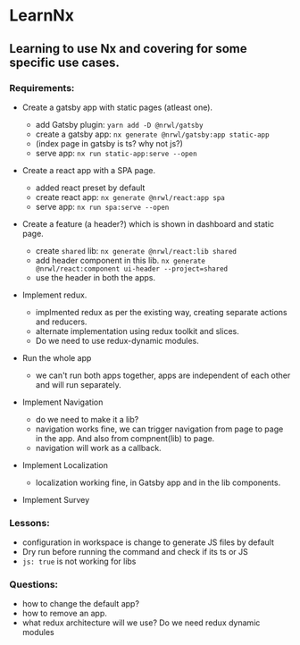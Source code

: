 # LearnNx

## Learning to use Nx and covering for some specific use cases.

### Requirements:

- Create a gatsby app with static pages (atleast one).
    - add Gatsby plugin: `yarn add -D @nrwl/gatsby`
    - create a gatsby app: `nx generate @nrwl/gatsby:app static-app`
    - (index page in gatsby is ts? why not js?)
    - serve app: `nx run static-app:serve --open`

- Create a react app with a SPA page.
    - added react preset by default
    - create react app: `nx generate @nrwl/react:app spa`
    - serve app: `nx run spa:serve --open`

- Create a feature (a header?) which is shown in dashboard and static page.
    - create `shared` lib: `nx generate @nrwl/react:lib shared`
    - add header component in this lib. `nx generate @nrwl/react:component ui-header --project=shared`
    - use the header in both the apps.

- Implement redux.
    - implmented redux as per the existing way, creating separate actions and reducers.
    - alternate implementation using redux toolkit and slices.
    - Do we need to use redux-dynamic modules.

- Run the whole app
    - we can't run both apps together, apps are independent of each other and will run separately.

- Implement Navigation
    - do we need to make it a lib?
    - navigation works fine, we can trigger navigation from page to page in the app. And also from compnent(lib) to page.
    - navigation will work as a callback.

- Implement Localization
    - localization working fine, in Gatsby app and in the lib components.

- Implement Survey



### Lessons:
- configuration in workspace is change to generate JS files by default
- Dry run before running the command and check if its ts or JS
- `js: true` is not working for libs


### Questions:
- how to change the default app?
- how to remove an app.
- what redux architecture will we use? Do we need redux dynamic modules
